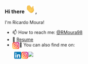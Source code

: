 ### Hi there <img src="/wave.gif" width="30px">, 
I'm Ricardo Moura!

- 📫 How to reach me: [@RMoura98](https://www.linkedin.com/in/RMoura98/)
- 📝 [Resume]()
- 💬 You can also find me on: <a href="https://www.instagram.com/rmoura98_/">
    <img align="left" alt="Moura's  Instagram" width="22px" src="/instagram.png" />
  </a>

<div style="margin-left: 30px;"">
  <a href="https://www.linkedin.com/in/RMoura98/">
    <img align="left" alt="Moura's Linkedin" width="22px" src="/linkedin.svg" />
  </a>
  <a href="https://www.instagram.com/rmoura98_/">
    <img align="left" alt="Moura's  Instagram" width="22px" src="/instagram.png" />
  </a>
  <div>
    <img src="https://visitor-badge.glitch.me/badge?page_id=RMoura98.RMoura98" />
  </div>
</div>
<br />

  



<!--![YOUR github stats](https://github-readme-stats.vercel.app/api?username=RMoura98)-->



<!-- Actual text -->
<!--
You can also find me on:  
[<img src="https://img.shields.io/badge/linkedin-%230077B5.svg?&style=for-the-badge&logo=linkedin&logoColor=white" />](https://www.linkedin.com/in/RMoura98/) 
[<img src = "https://img.shields.io/badge/instagram-%23E4405F.svg?&style=for-the-badge&logo=instagram&logoColor=white">](https://www.instagram.com/rmoura98_/) 
[<img src = "https://img.shields.io/badge/facebook-%231877F2.svg?&style=for-the-badge&logo=facebook&logoColor=white">](https://www.facebook.com/Ricardo0Moura)


**RMoura98/RMoura98** is a ✨ _special_ ✨ repository because its `README.md` (this file) appears on your GitHub profile.

Here are some ideas to get you started:

- 🔭 I’m currently working on ...
- 🌱 I’m currently learning ...
- 👯 I’m looking to collaborate on ...
- 🤔 I’m looking for help with ...
- 💬 Ask me about ...
- 📫 How to reach me: ...
- 😄 Pronouns: ...
- ⚡ Fun fact: ...
-->
